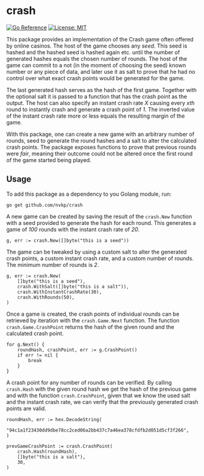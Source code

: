 # crash

[![Go Reference](https://pkg.go.dev/badge/github.com/nvkp/crash.svg)](https://pkg.go.dev/github.com/nvkp/crash)
[![License: MIT](https://img.shields.io/badge/License-MIT-blue.svg)](LICENSE)

This package provides an implementation of the Crash game often offered by online casinos. The host of the game chooses any *seed*. This seed is hashed and the hashed seed is hashed again etc. until the number of generated hashes equals the chosen number of rounds. The host of the game can commit to a not (in the moment of choosing the seed) known number or any piece of data, and later use it as salt to prove that he had no control over what exact crash points would be generated for the game. 

The last generated hash serves as the hash of the first game. Together with the optional salt it is passed to a function that has the crash point as the output. The host can also specify an instant crash rate *X* causing every *xth* round to instantly crash and generate a crash point of *1*. The inverted value of the instant crash rate more or less equals the resulting margin of the game.

With this package, one can create a new game with an arbitrary number of rounds, seed to generate the round hashes and a salt to alter the calculated crash points. The package exposes functions to prove that previous rounds were *fair*, meaning their outcome could not be altered once the first round of the game started being played.

## Usage

To add this package as a dependency to you Golang module, run:

```shell
go get github.com/nvkp/crash
```

A new game can be created by saving the result of the `crash.New` function with a seed provided to generate the hash for each round. This generates a game of *100* rounds with the instant crash rate of *20*.

```golang
g, err := crash.New([]byte("this is a seed"))
```

The game can be tweaked by using a custom salt to alter the generated crash points, a custom instant crash rate, and a custom number of rounds. The minimum number of rounds is *2*.

```golang
g, err := crash.New(
    []byte("this is a seed"),
    crash.WithSalt([]byte("this is a salt")),
    crash.WithInstantCrashRate(30),
    crash.WithRounds(50),
)
```

Once a game is created, the crash points of individual rounds can be retrieved by iteration with the `crash.Game.Next` function. The function `crash.Game.CrashPoint` returns the hash of the given round and the calculated crash point.

```golang
for g.Next() {
    roundHash, crashPoint, err := g.CrashPoint()
    if err != nil {
        break
    }
}
```

A crash point for any number of rounds can be verified. By calling `crash.Hash` with the given round hash we get the hash of the previous game and with the function `crash.CrashPoint`, given that we know the used salt and the instant crash rate, we can verify that the previously generated crash points are valid.

```golang
roundHash, err := hex.DecodeString(
    "94c1a1f23430dd9dbe78cc2ced06a2bb437c7a46ea378cfdfb2d051d5cf3f266",
)

prevGameCrashPoint := crash.CrashPoint(
    crash.Hash(roundHash),
    []byte("this is a salt"),
    30,
)
```